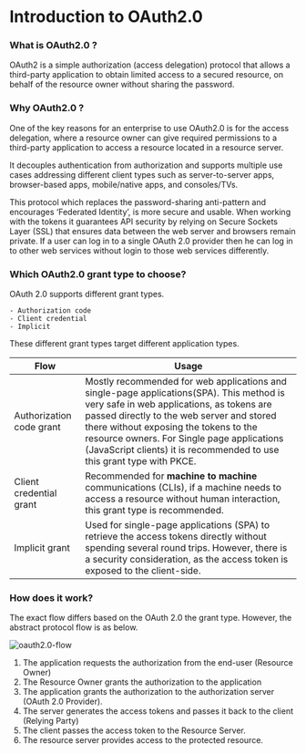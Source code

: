 # Introduction to OAuth2.0

### What is OAuth2.0 ?
OAuth2 is a simple authorization (access delegation) protocol that allows a third-party application to obtain limited 
access to a secured resource, on behalf of the resource owner without sharing the password.

### Why OAuth2.0 ?
One of the key reasons for an enterprise to use OAuth2.0 is for the access delegation, where a resource owner can give
required permissions to a third-party application to access a resource located in a resource server.

It decouples authentication from authorization and supports multiple use cases addressing different client types such as
server-to-server apps, browser-based apps, mobile/native apps, and consoles/TVs.

This protocol which replaces the password-sharing anti-pattern and encourages ‘Federated Identity’, is more secure and 
usable. When working with the tokens it guarantees API security by relying on Secure Sockets Layer (SSL) that ensures 
data between the web server and browsers remain private. If a user can log in to a single OAuth 2.0 provider then he can
log in to other web services without login to those web services differently.

### Which OAuth2.0 grant type to choose?
OAuth 2.0 supports different grant types.

    - Authorization code
    - Client credential
    - Implicit 
    
These different grant types target different application types.

| Flow                 | Usage         | 
| --------------------- | ------------- | 
| Authorization code grant | Mostly recommended for web applications and single-page applications(SPA). This method is very safe in web applications, as tokens are passed directly to the web server and stored there without exposing the tokens to the resource owners. For Single page applications (JavaScript clients) it is recommended to use this grant type with PKCE.  |                            
| Client credential grant  | Recommended for **machine to machine** communications (CLIs), if a machine needs to access a resource without human interaction, this grant type is recommended.  |                              
| Implicit grant            | Used for single-page applications (SPA) to retrieve the access tokens directly without spending several round trips. However, there is a security consideration, as the access token is exposed to the client-side.  | 

### How does it work?
The exact flow differs based on the OAuth 2.0 the grant type. However, the abstract protocol flow is as below.

![oauth2.0-flow](../../assets/img/concepts/oauth-basic-flow.png)

1. The application requests the authorization from the end-user (Resource Owner)
2. The Resource Owner grants the authorization to the application
3. The application grants the authorization to the authorization server
   (OAuth 2.0 Provider).
4. The server generates the access tokens and passes it back to the client (Relying Party)
5. The client passes the access token to the Resource Server.
6. The resource server provides access to the protected resource.

